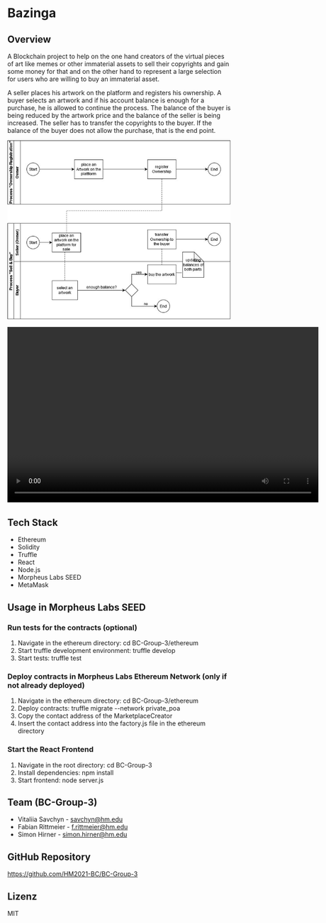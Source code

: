 # Bazinga

## Overview

A Blockchain project to help on the one hand creators of the virtual pieces of art like memes or other immaterial assets to sell their copyrights and gain some money for that and on the other hand to represent a large selection for users who are willing to buy an immaterial asset.

A seller places his artwork on the platform and registers his ownership. A buyer selects an artwork and if his account balance is enough for a purchase, he is allowed to continue the process. The balance of the buyer is being reduced by the artwork price and the balance of the seller is being increased. The seller has to transfer the copyrights to the buyer. If the balance of the buyer does not allow the purchase, that is the end point.

![](documentation/BazingaProcessBPMN.png)

<video width="702" height="395" controls>
  <source src="documentation/ShowCases.mp4" type="video/mp4">
</video>

## Tech Stack

* Ethereum
* Solidity
* Truffle
* React
* Node.js
* Morpheus Labs SEED
* MetaMask

## Usage in Morpheus Labs SEED

### Run tests for the contracts (optional)
1. Navigate in the ethereum directory: cd BC-Group-3/ethereum
2. Start truffle development environment: truffle develop
3. Start tests: truffle test

### Deploy contracts in Morpheus Labs Ethereum Network (only if not already deployed)
1. Navigate in the ethereum directory: cd BC-Group-3/ethereum
2. Deploy contracts: truffle migrate --network private_poa
3. Copy the contact address of the MarketplaceCreator
4. Insert the contact address into the factory.js file in the ethereum directory

### Start the React Frontend
1. Navigate in the root directory: cd BC-Group-3
2. Install dependencies: npm install
3. Start frontend: node server.js

## Team (BC-Group-3) 

* Vitaliia Savchyn - savchyn@hm.edu
* Fabian Rittmeier - f.rittmeier@hm.edu
* Simon Hirner - simon.hirner@hm.edu

## GitHub Repository

https://github.com/HM2021-BC/BC-Group-3

## Lizenz

MIT

